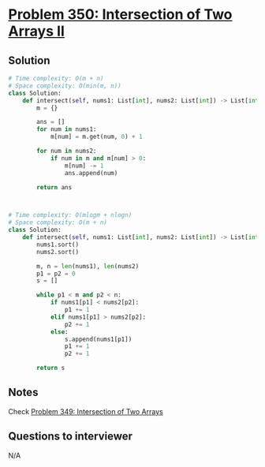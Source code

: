 # [Problem 350: Intersection of Two Arrays II](https://leetcode.com/problems/intersection-of-two-arrays-ii/)

## Solution

```py
# Time complexity: O(m + n)
# Space complexity: O(min(m, n))
class Solution:
    def intersect(self, nums1: List[int], nums2: List[int]) -> List[int]:
        m = {}

        ans = []
        for num in nums1:
            m[num] = m.get(num, 0) + 1

        for num in nums2:
            if num in m and m[num] > 0:
                m[num] -= 1
                ans.append(num)

        return ans



# Time complexity: O(mlogm + nlogn)
# Space complexity: O(m + n)
class Solution:
    def intersect(self, nums1: List[int], nums2: List[int]) -> List[int]:
        nums1.sort()
        nums2.sort()

        m, n = len(nums1), len(nums2)
        p1 = p2 = 0
        s = []

        while p1 < m and p2 < n:
            if nums1[p1] < nums2[p2]:
                p1 += 1
            elif nums1[p1] > nums2[p2]:
                p2 += 1
            else:
                s.append(nums1[p1])
                p1 += 1
                p2 += 1

        return s


```

## Notes

Check [Problem 349: Intersection of Two Arrays](https://leetcode.com/problems/intersection-of-two-arrays/)

## Questions to interviewer

N/A
